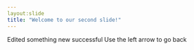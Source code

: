 ```yaml
---
layout:slide
title: "Welcome to our second slide!"
---
```

Edited something new successful
Use the left arrow to go back
 
